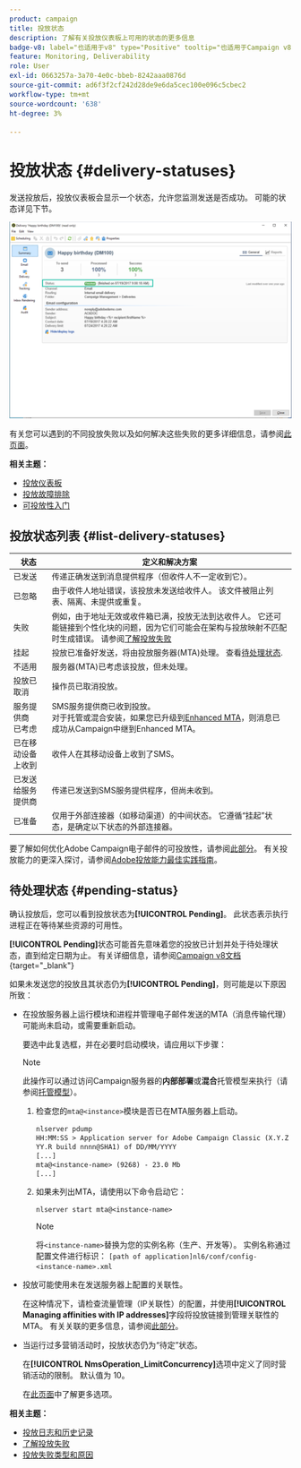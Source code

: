 ```yaml
---
product: campaign
title: 投放状态
description: 了解有关投放仪表板上可用的状态的更多信息
badge-v8: label="也适用于v8" type="Positive" tooltip="也适用于Campaign v8"
feature: Monitoring, Deliverability
role: User
exl-id: 0663257a-3a70-4e0c-bbeb-8242aaa0876d
source-git-commit: ad6f3f2cf242d28de9e6da5cec100e096c5cbec2
workflow-type: tm+mt
source-wordcount: '638'
ht-degree: 3%

---
```


# 投放状态 {#delivery-statuses}



<!--ajouter intro 

ajouter screenshot -->

发送投放后，投放仪表板会显示一个状态，允许您监测发送是否成功。 可能的状态详见下节。

![](assets/delivery-status.png)

有关您可以遇到的不同投放失败以及如何解决这些失败的更多详细信息，请参阅[此页面](understanding-delivery-failures.md)。

**相关主题：**

* [投放仪表板](delivery-dashboard.md)
* [投放故障排除](delivery-troubleshooting.md)
* [可投放性入门](about-deliverability.md)

## 投放状态列表 {#list-delivery-statuses}

<table> 
 <thead> 
  <tr> 
   <th> 状态<br /> </th> 
   <th> 定义和解决方案<br /> </th> 
  </tr> 
 </thead> 
 <tbody> 
  <tr> 
   <td> 已发送<br /> </td> 
   <td> 传递正确发送到消息提供程序（但收件人不一定收到它）。<br /> </td> 
  </tr> 
  <tr> 
   <td> 已忽略<br /> </td> 
   <td> 由于收件人地址错误，该投放未发送给收件人。 该文件被阻止列表、隔离、未提供或重复。<br /> </td> 
  </tr> 
  <tr> 
   <td> 失败<br /> </td> 
   <td> 例如，由于地址无效或收件箱已满，投放无法到达收件人。 它还可能链接到个性化块的问题，因为它们可能会在架构与投放映射不匹配时生成错误。 请参阅<a href="understanding-delivery-failures.md" target="_blank">了解投放失败</a><br /> </td> 
  </tr>
  <tr> 
   <td> 挂起<br /> </td> 
   <td> 投放已准备好发送，将由投放服务器(MTA)处理。 查看<a href="#pending-status" target="_blank">待处理状态</a>.<br /> </td> 
  </tr> 
  <tr> 
   <td> 不适用<br /> </td> 
   <td> 服务器(MTA)已考虑该投放，但未处理。<br /> </td> 
  </tr>  
  <tr> 
   <td> 投放已取消<br /> </td> 
   <td> 操作员已取消投放。<br /> </td> 
  </tr> 
  <tr> 
   <td> 服务提供商<br />已考虑 </td> 
   <td> SMS服务提供商已收到投放。<br />对于托管或混合安装，如果您已升级到<a href="sending-with-enhanced-mta.md" target="_blank">Enhanced MTA</a>，则消息已成功从Campaign中继到Enhanced MTA。</td> 
  </tr> 
  <tr> 
   <td> 已在移动设备<br />上收到 </td> 
   <td> 收件人在其移动设备上收到了SMS。<br /> </td> 
  </tr>
  <tr> 
   <td> 已发送给服务提供商<br /> </td> 
   <td> 传递已发送到SMS服务提供程序，但尚未收到。<br />
   </td> 
  </tr> 
  <tr> 
   <td> 已准备<br /> </td> 
   <td> 仅用于外部连接器（如移动渠道）的中间状态。 它遵循“挂起”状态，是确定以下状态的外部连接器。<br /> </td> 
  </tr> 
 </tbody> 
</table>

要了解如何优化Adobe Campaign电子邮件的可投放性，请参阅[此部分](about-deliverability.md)。 有关投放能力的更深入探讨，请参阅[Adobe投放能力最佳实践指南](https://experienceleague.adobe.com/docs/deliverability-learn/deliverability-best-practice-guide/introduction.html?lang=zh-Hans)。

## 待处理状态 {#pending-status}

确认投放后，您可以看到投放状态为&#x200B;**[!UICONTROL Pending]**。 此状态表示执行进程正在等待某些资源的可用性。

**[!UICONTROL Pending]**&#x200B;状态可能首先意味着您的投放已计划并处于待处理状态，直到给定日期为止。 有关详细信息，请参阅[Campaign v8文档](https://experienceleague.adobe.com/docs/campaign/campaign-v8/send/validate/configure-and-send.html#schedule-delivery-sending){target="_blank"}

如果未发送您的投放且其状态仍为&#x200B;**[!UICONTROL Pending]**，则可能是以下原因所致：

* 在投放服务器上运行模块和进程并管理电子邮件发送的MTA（消息传输代理）可能尚未启动，或需要重新启动。

  要选中此复选框，并在必要时启动模块，请应用以下步骤：

  >[!NOTE]
  >
  >此操作可以通过访问Campaign服务器的&#x200B;**内部部署**&#x200B;或&#x200B;**混合**&#x200B;托管模型来执行（请参阅[托管模型](../../installation/using/hosting-models.md)）。

   1. 检查您的`mta@<instance>`模块是否已在MTA服务器上启动。

      ```
      nlserver pdump
      HH:MM:SS > Application server for Adobe Campaign Classic (X.Y.Z YY.R build nnnn@SHA1) of DD/MM/YYYY
      [...]
      mta@<instance-name> (9268) - 23.0 Mb
      [...]
      ```

   1. 如果未列出MTA，请使用以下命令启动它：

      ```
      nlserver start mta@<instance-name>
      ```

      >[!NOTE]
      >
      >将`<instance-name>`替换为您的实例名称（生产、开发等）。 实例名称通过配置文件进行标识： `[path of application]nl6/conf/config-<instance-name>.xml`

* 投放可能使用未在发送服务器上配置的关联性。

  在这种情况下，请检查流量管理（IP关联性）的配置，并使用&#x200B;**[!UICONTROL Managing affinities with IP addresses]**&#x200B;字段将投放链接到管理关联性的MTA。 有关关联的更多信息，请参阅[此部分](../../installation/using/configure-delivery-settings.md)。

* 当运行过多营销活动时，投放状态仍为“待定”状态。

  在&#x200B;**[!UICONTROL NmsOperation_LimitConcurrency]**&#x200B;选项中定义了同时营销活动的限制。 默认值为 10。

  在[此页面](../../installation/using/configuring-campaign-options.md)中了解更多选项。


**相关主题：**

* [投放日志和历史记录](#delivery-logs-and-history)
* [了解投放失败](understanding-delivery-failures.md)
* [投放失败类型和原因](understanding-delivery-failures.md#delivery-failure-types-and-reasons)
